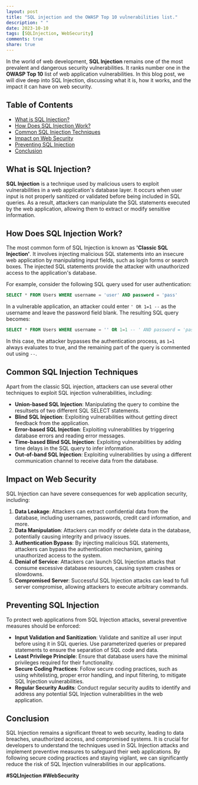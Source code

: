 ```yaml
---
layout: post
title: "SQL injection and the OWASP Top 10 vulnerabilities list."
description: " "
date: 2023-10-10
tags: [SQLInjection, WebSecurity]
comments: true
share: true
---
```


In the world of web development, **SQL Injection** remains one of the most prevalent and dangerous security vulnerabilities. It ranks number one in the **OWASP Top 10** list of web application vulnerabilities. In this blog post, we will dive deep into SQL Injection, discussing what it is, how it works, and the impact it can have on web security.

## Table of Contents
- [What is SQL Injection?](#what-is-sql-injection)
- [How Does SQL Injection Work?](#how-does-sql-injection-work)
- [Common SQL Injection Techniques](#common-sql-injection-techniques)
- [Impact on Web Security](#impact-on-web-security)
- [Preventing SQL Injection](#preventing-sql-injection)
- [Conclusion](#conclusion)

## What is SQL Injection? <a name="what-is-sql-injection"></a>

**SQL Injection** is a technique used by malicious users to exploit vulnerabilities in a web application's database layer. It occurs when user input is not properly sanitized or validated before being included in SQL queries. As a result, attackers can manipulate the SQL statements executed by the web application, allowing them to extract or modify sensitive information.

## How Does SQL Injection Work? <a name="how-does-sql-injection-work"></a>

The most common form of SQL Injection is known as **'Classic SQL Injection'**. It involves injecting malicious SQL statements into an insecure web application by manipulating input fields, such as login forms or search boxes. The injected SQL statements provide the attacker with unauthorized access to the application's database.

For example, consider the following SQL query used for user authentication:

```sql
SELECT * FROM Users WHERE username = 'user' AND password = 'pass'
```

In a vulnerable application, an attacker could enter `' OR 1=1 --` as the username and leave the password field blank. The resulting SQL query becomes:

```sql
SELECT * FROM Users WHERE username = '' OR 1=1 -- ' AND password = 'pass'
```

In this case, the attacker bypasses the authentication process, as `1=1` always evaluates to true, and the remaining part of the query is commented out using `--`.

## Common SQL Injection Techniques <a name="common-sql-injection-techniques"></a>

Apart from the classic SQL injection, attackers can use several other techniques to exploit SQL injection vulnerabilities, including:

- **Union-based SQL Injection**: Manipulating the query to combine the resultsets of two different SQL SELECT statements.
- **Blind SQL Injection**: Exploiting vulnerabilities without getting direct feedback from the application.
- **Error-based SQL Injection**: Exploiting vulnerabilities by triggering database errors and reading error messages.
- **Time-based Blind SQL Injection**: Exploiting vulnerabilities by adding time delays in the SQL query to infer information.
- **Out-of-band SQL Injection**: Exploiting vulnerabilities by using a different communication channel to receive data from the database.

## Impact on Web Security <a name="impact-on-web-security"></a>

SQL Injection can have severe consequences for web application security, including:

1. **Data Leakage**: Attackers can extract confidential data from the database, including usernames, passwords, credit card information, and more.
2. **Data Manipulation**: Attackers can modify or delete data in the database, potentially causing integrity and privacy issues.
3. **Authentication Bypass**: By injecting malicious SQL statements, attackers can bypass the authentication mechanism, gaining unauthorized access to the system.
4. **Denial of Service**: Attackers can launch SQL Injection attacks that consume excessive database resources, causing system crashes or slowdowns.
5. **Compromised Server**: Successful SQL Injection attacks can lead to full server compromise, allowing attackers to execute arbitrary commands.

## Preventing SQL Injection <a name="preventing-sql-injection"></a>

To protect web applications from SQL Injection attacks, several preventive measures should be enforced:

- **Input Validation and Sanitization**: Validate and sanitize all user input before using it in SQL queries. Use parameterized queries or prepared statements to ensure the separation of SQL code and data.
- **Least Privilege Principle**: Ensure that database users have the minimal privileges required for their functionality.
- **Secure Coding Practices**: Follow secure coding practices, such as using whitelisting, proper error handling, and input filtering, to mitigate SQL Injection vulnerabilities.
- **Regular Security Audits**: Conduct regular security audits to identify and address any potential SQL Injection vulnerabilities in the web application.

## Conclusion <a name="conclusion"></a>

SQL Injection remains a significant threat to web security, leading to data breaches, unauthorized access, and compromised systems. It is crucial for developers to understand the techniques used in SQL Injection attacks and implement preventive measures to safeguard their web applications. By following secure coding practices and staying vigilant, we can significantly reduce the risk of SQL Injection vulnerabilities in our applications.

**#SQLInjection #WebSecurity**